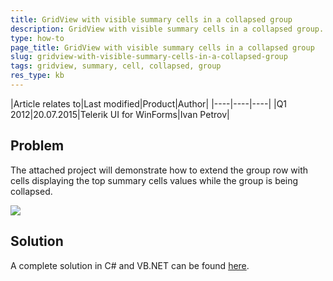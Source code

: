 ```yaml
---
title: GridView with visible summary cells in a collapsed group
description: GridView with visible summary cells in a collapsed group. Check it now!
type: how-to
page_title: GridView with visible summary cells in a collapsed group
slug: gridview-with-visible-summary-cells-in-a-collapsed-group
tags: gridview, summary, cell, collapsed, group
res_type: kb
---
```


|Article relates to|Last modified|Product|Author|
|----|----|----|
|Q1 2012|20.07.2015|Telerik UI for WinForms|Ivan Petrov| 

## Problem

The attached project will demonstrate how to extend the group row with cells displaying the top summary cells values while the group is being collapsed.  
  
![](images/gridview-with-visible-summary-cells-in-a-collapsed-group.png)

## Solution

A complete solution in C# and VB.NET can be found [here](https://github.com/telerik/winforms-sdk/tree/master/GridView/SummaryCellsInCollapsedGroup).

